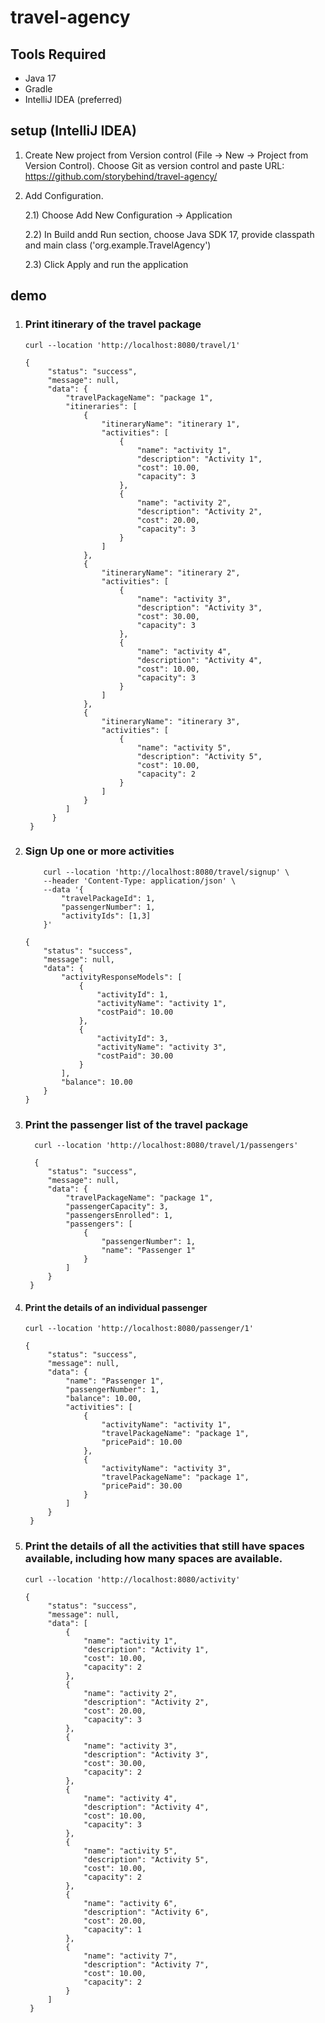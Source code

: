 # travel-agency

## Tools Required
* Java 17
* Gradle
* IntelliJ IDEA (preferred)

## setup (IntelliJ IDEA)

1) Create New project from Version control (File -> New -> Project from Version Control). Choose Git as version control and paste URL:       
   https://github.com/storybehind/travel-agency/

2) Add Configuration.
   
   2.1) Choose Add New Configuration -> Application

   2.2) In Build andd Run section, choose Java SDK 17, provide classpath and main class ('org.example.TravelAgency')

   2.3) Click Apply and run the application

## demo

1) ### Print itinerary of the travel package

   ```
   curl --location 'http://localhost:8080/travel/1'
   ```

   ```
   {
        "status": "success",
        "message": null,
        "data": {
            "travelPackageName": "package 1",
            "itineraries": [
                {
                    "itineraryName": "itinerary 1",
                    "activities": [
                        {
                            "name": "activity 1",
                            "description": "Activity 1",
                            "cost": 10.00,
                            "capacity": 3
                        },
                        {
                            "name": "activity 2",
                            "description": "Activity 2",
                            "cost": 20.00,
                            "capacity": 3
                        }
                    ]
                },
                {
                    "itineraryName": "itinerary 2",
                    "activities": [
                        {
                            "name": "activity 3",
                            "description": "Activity 3",
                            "cost": 30.00,
                            "capacity": 3
                        },
                        {
                            "name": "activity 4",
                            "description": "Activity 4",
                            "cost": 10.00,
                            "capacity": 3
                        }
                    ]
                },
                {
                    "itineraryName": "itinerary 3",
                    "activities": [
                        {
                            "name": "activity 5",
                            "description": "Activity 5",
                            "cost": 10.00,
                            "capacity": 2
                        }
                    ]
                }
            ]
         }
    }
   ```

2) ### Sign Up one or more activities

    ```
        curl --location 'http://localhost:8080/travel/signup' \
        --header 'Content-Type: application/json' \
        --data '{
            "travelPackageId": 1,
            "passengerNumber": 1,
            "activityIds": [1,3]
        }'
    ```

    ```
    {
        "status": "success",
        "message": null,
        "data": {
            "activityResponseModels": [
                {
                    "activityId": 1,
                    "activityName": "activity 1",
                    "costPaid": 10.00
                },
                {
                    "activityId": 3,
                    "activityName": "activity 3",
                    "costPaid": 30.00
                }
            ],
            "balance": 10.00
        }
    }
    ```

3) ### Print the passenger list of the travel package

   ```
     curl --location 'http://localhost:8080/travel/1/passengers'
   ```

   ```
     {
        "status": "success",
        "message": null,
        "data": {
            "travelPackageName": "package 1",
            "passengerCapacity": 3,
            "passengersEnrolled": 1,
            "passengers": [
                {
                    "passengerNumber": 1,
                    "name": "Passenger 1"
                }
            ]
        }
    }
   ```
  
4) #### Print the details of an individual passenger

   ```
   curl --location 'http://localhost:8080/passenger/1'
   ```

   ```
   {
        "status": "success",
        "message": null,
        "data": {
            "name": "Passenger 1",
            "passengerNumber": 1,
            "balance": 10.00,
            "activities": [
                {
                    "activityName": "activity 1",
                    "travelPackageName": "package 1",
                    "pricePaid": 10.00
                },
                {
                    "activityName": "activity 3",
                    "travelPackageName": "package 1",
                    "pricePaid": 30.00
                }
            ]
        }
    }
   ```

5) ### Print the details of all the activities that still have spaces available, including how many spaces are available.

   ```
   curl --location 'http://localhost:8080/activity'
   ```

   ```
   {
        "status": "success",
        "message": null,
        "data": [
            {
                "name": "activity 1",
                "description": "Activity 1",
                "cost": 10.00,
                "capacity": 2
            },
            {
                "name": "activity 2",
                "description": "Activity 2",
                "cost": 20.00,
                "capacity": 3
            },
            {
                "name": "activity 3",
                "description": "Activity 3",
                "cost": 30.00,
                "capacity": 2
            },
            {
                "name": "activity 4",
                "description": "Activity 4",
                "cost": 10.00,
                "capacity": 3
            },
            {
                "name": "activity 5",
                "description": "Activity 5",
                "cost": 10.00,
                "capacity": 2
            },
            {
                "name": "activity 6",
                "description": "Activity 6",
                "cost": 20.00,
                "capacity": 1
            },
            {
                "name": "activity 7",
                "description": "Activity 7",
                "cost": 10.00,
                "capacity": 2
            }
        ]
    }
   ```




